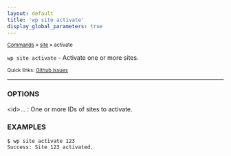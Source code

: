 ```yaml
---
layout: default
title: 'wp site activate'
display_global_parameters: true
---
```


<small>[Commands](/commands/) &raquo; [site](/commands/site/) &raquo; activate</small>

`wp site activate` - Activate one or more sites.

<small>Quick links: <a href="https://github.com/wp-cli/wp-cli/issues?q=is%3Aopen+label%3Acommand%3Asite-activate+sort%3Aupdated-desc">Github issues</a></small>

<hr />

### OPTIONS

&lt;id&gt;...
: One or more IDs of sites to activate.

### EXAMPLES

    $ wp site activate 123
    Success: Site 123 activated.



